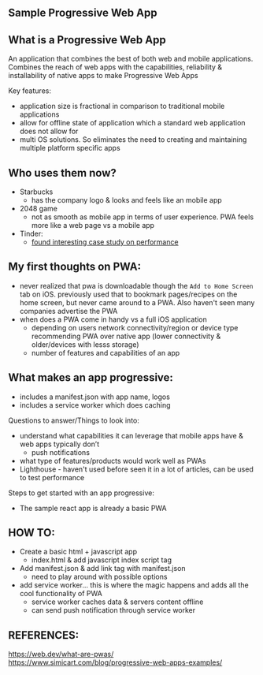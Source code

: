 ## Sample Progressive Web App

## What is a Progressive Web App
An application that combines the best of both web and mobile applications. Combines the reach of web apps with the capabilities, reliability & installability of native apps to make Progressive Web Apps

Key features:
- application size is fractional in comparison to traditional mobile applications
- allow for offline state of application which a standard web application does not allow for
- multi OS solutions. So eliminates the need to creating and maintaining multiple platform specific apps


## Who uses them now?
- Starbucks 
	- has the company logo & looks and feels like an mobile app
- 2048 game
	- not as smooth as mobile app in terms of user experience. PWA feels more like a web page vs a mobile app
- Tinder:
	- [found interesting case study on performance](https://medium.com/@addyosmani/a-tinder-progressive-web-app-performance-case-study-78919d98ece0)

## My first thoughts on PWA:
- never realized that pwa is downloadable though the `Add to Home Screen` tab on iOS. previously used that to bookmark pages/recipes on the home screen, but never came around to a PWA. Also haven't seen many companies advertise the PWA
- when does a PWA come in handy vs a full iOS application
	- depending on users network connectivity/region or device type recommending PWA over native app (lower connectivity & older/devices with lesss storage)
	- number of features and capabilities of an app

## What makes an app progressive:
- includes a manifest.json with app name, logos
- includes a service worker which does caching

Questions to answer/Things to look into:
- understand what capabilities it can leverage that mobile apps have & web apps typically don’t
	- push notifications
- what type of features/products would work well as PWAs
- Lighthouse - haven't used before seen it in a lot of articles, can be used to test performance

Steps to get started with an app progressive:
- The sample react app is already a basic PWA


## HOW TO:
- Create a basic html + javascript app
	- index.html & add javascript index script tag
- Add manifest.json & add link tag with manifest.json
	- need to play around with possible options
- add service worker... this is where the magic happens and adds all the cool functionality of PWA
	- service worker caches data & servers content offline
	- can send push notification through service worker

## REFERENCES:
https://web.dev/what-are-pwas/
https://www.simicart.com/blog/progressive-web-apps-examples/
